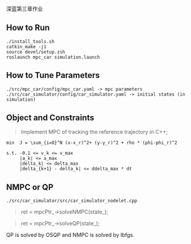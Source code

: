 深蓝第三章作业

## How to Run

```
./install_tools.sh
catkin_make -j1
source devel/setup.zsh
roslaunch mpc_car simulation.launch
```
## How to Tune Parameters
```
./src/mpc_car/config/mpc_car.yaml -> mpc parameters
./src/car_simulator/config/car_simulator.yaml -> initial states (in simulation)
```

## Object and Constraints
> Implement MPC of tracking the reference trajectory in C++;
```
min  J = \sum_{i=0}^N (x-x_r)^2+ (y-y_r)^2 + rho * (phi-phi_r)^2

s.t. -0.1 <= v_k <= v_max
     |a_k| <= a_max
     |delta_k| <= delta_max
     |delta_{k+1} - delta_k| <= ddelta_max * dt
```

## NMPC or QP

```
./src/car_simulator/src/car_simulator_nodelet.cpp
```
>ret = mpcPtr_->solveNMPC(state_);

>ret = mpcPtr_->solveQP(state_);

QP is solved by OSQP and NMPC is solved by lbfgs.
